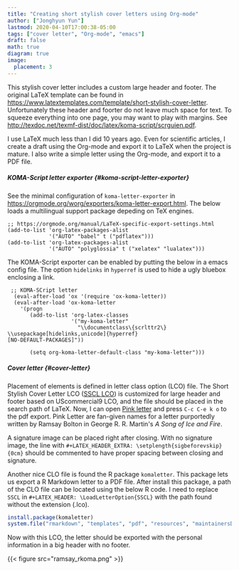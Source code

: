 ```yaml
---
title: "Creating short stylish cover letters using Org-mode"
author: ["Jonghyun Yun"]
lastmod: 2020-04-10T17:00:38-05:00
tags: ["cover letter", "Org-mode", "emacs"]
draft: false
math: true
diagram: true
image:
  placement: 3
---
```


This stylish cover letter includes a custom large header and footer. The original LaTeX
template can be found in
<https://www.latextemplates.com/template/short-stylish-cover-letter>.
Unfortunately
these header and foorter do not leave much space for text. To squeeze everything into one page, you may want to play with margins.
See <http://texdoc.net/texmf-dist/doc/latex/koma-script/scrguien.pdf>.

I use LaTeX much less than I did 10 years ago. Even for scientific articles, I create a draft using the Org-mode and export it to LaTeX when the project is mature. I also write a simple letter using the Org-mode, and export it to a PDF file.


##### KOMA-Script letter exporter {#koma-script-letter-exporter}

See the minimal configuration of `koma-letter-exporter` in
<https://orgmode.org/worg/exporters/koma-letter-export.html>.
The below loads a
multilingual support package depeding on TeX engines.

```emacs-lisp
;; https://orgmode.org/manual/LaTeX-specific-export-settings.html
(add-to-list 'org-latex-packages-alist
             '("AUTO" "babel" t ("pdflatex")))
(add-to-list 'org-latex-packages-alist
             '("AUTO" "polyglossia" t ("xelatex" "lualatex")))
```

The KOMA-Script exporter can be enabled by putting the below in a emacs config file. The option `hidelinks` in `hyperref` is used to hide a ugly bluebox enclosing a link.

```emacs-lisp
 ;; KOMA-SCript letter
  (eval-after-load 'ox '(require 'ox-koma-letter))
  (eval-after-load 'ox-koma-letter
    '(progn
       (add-to-list 'org-latex-classes
                    '("my-koma-letter"
                      "\\documentclass\{scrlttr2\}
\\usepackage[hidelinks,unicode]{hyperref}
[NO-DEFAULT-PACKAGES]"))

       (setq org-koma-letter-default-class "my-koma-letter")))
```


##### Cover letter {#cover-letter}

Placement of elements is defined in letter class option (LCO) file. The Short
Stylish Cover Letter LCO ([SSCL LCO](SSCL.lco)) is customized for large header and footer based on
UScommercial9 LCO, and the file should be placed in the search path of LaTeX.
Now, I can open [Pink letter](ramsay.org) and press `C-c C-e k o` to the pdf export.
Pink Letter are fan-given names for a letter purportedly written by Ramsay Bolton in George R. R. Martin's _A Song of Ice and Fire_.

A signature image can be placed right after closing. With no signature image, the line with
`#+LATEX_HEADER_EXTRA: \setplength{sigbeforevskip}{0cm}` should be commented to have proper spacing between closing and signature.

Another nice CLO file is found the R package `komaletter`. This package lets us export a R Markdown letter to a PDF file. After install this package, a path of the CLO file can be located using the below R code. I need to replace `SSCL` in `#+LATEX_HEADER: \LoadLetterOption{SSCL}` with the path found without the extension (.lco).

```R
install.package(komaletter)
system.file("rmarkdown", "templates", "pdf", "resources", "maintainersDelight.lco", package="komaletter")
```

Now with this LCO, the letter should be exported with the personal information in a big header with no footer.

{{< figure src="ramsay_rkoma.png" >}}
